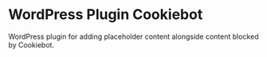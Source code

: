 # WordPress Plugin Cookiebot

WordPress plugin for adding placeholder content alongside content blocked by Cookiebot.
